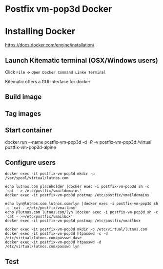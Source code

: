 # Postfix vm-pop3d Docker
#
# Installing Docker

https://docs.docker.com/engine/installation/

## Launch Kitematic terminal (OSX/Windows users)

Click `File` -> `Open Docker Command Linke Terminal`

Kitematic offers a GUI interface for docker

## Build image

## Tag images

## Start container

docker run --name postfix-vm-pop3d -d -P -v postfix-vm-pop3d:/virtual postfix-vm-pop3d-alpine

## Configure users

```
docker exec -it postfix-vm-pop3d mkdir -p /var/spool/virtual/lutnos.com

echo lutnos.com placeholder |docker exec -i postfix-vm-pop3d sh -c 'cat - > /etc/postfix/vmaildomains'
docker exec -it postfix-vm-pop3d postmap /etc/postfix/vmaildomains

echo lyn@lutnos.com lutnos.com/lyn |docker exec -i postfix-vm-pop3d sh -c 'cat - >/etc/postfix/vmailbox'
echo @lutnos.com lutnos.com/lyn |docker exec -i postfix-vm-pop3d sh -c 'cat - >>/etc/postfix/vmailbox'
docker exec -it postfix-vm-pop3d postmap /etc/postfix/vmailbox

docker exec -it postfix-vm-pop3d mkdir -p /etc/virtual/lutnos.com
docker exec -it postfix-vm-pop3d htpasswd -c -d /etc/virtual/lutnos.com/passwd dave
docker exec -it postfix-vm-pop3d htpasswd -d /etc/virtual/lutnos.com/passwd lyn
```

## Test

```

```
